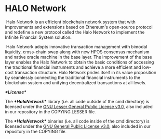 # HALO Network

 

​	   	Halo Network is an efficient blockchain network system that with improvements and extensions based on Ethereum's open-source protocol and redefine a new protocol called the Halo Network to implement the Infinite Financial System solution.

​	   	Halo Network adopts innovative transaction management with bimodal liquidity, cross-chain swap along with new HPOS consensus mechanism and native oracle machine in the base layer. The improvement of the base layer enables the Halo Network to obtain the basic conditions of accessing the traditional financial instruments and achieve a more efficient and low-cost transaction structure. Halo Network prides itself in its value proposition by seamlessly connecting the traditional financial instruments to the blockchain system and unifying decentralized transactions at all levels.

 

***\*License\****

The ***\*HaloNetwork\**** library (i.e. all code outside of the cmd directory) is licensed under the [GNU Lesser General Public License v3.0](https://www.gnu.org/licenses/lgpl-3.0.en.html), also included in our repository in the COPYING.LESSER file.

The ***\*HaloNetwork\**** binaries (i.e. all code inside of the cmd directory) is licensed under the [GNU General Public License v3.0](https://www.gnu.org/licenses/lgpl-3.0.en.html), also included in our repository in the COPYING file.

 

